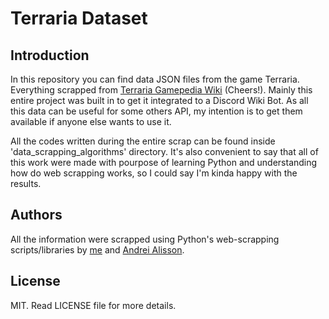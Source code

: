# Terraria Dataset

## Introduction

In this repository you can find data JSON files from the game Terraria. Everything scrapped from [Terraria Gamepedia
Wiki](https://terraria.gamepedia.com/) (Cheers!). Mainly this entire project was built in to get it integrated to a
Discord Wiki Bot. As all this data can be useful for some others API, my intention is to get them available if anyone
else wants to use it.

All the codes written during the entire scrap can be found inside 'data\_scrapping\_algorithms' directory. It's also
convenient to say that all of this work were made with pourpose of learning Python and understanding how do web scrapping 
works, so I could say I'm kinda happy with the results.

## Authors

All the information were scrapped using Python's web-scrapping scripts/libraries by
[me](https://github.com/natan-dot-com) and [Andrei Alisson](https://github.com/AndreiAlisson).

## License

MIT. Read LICENSE file for more details.
